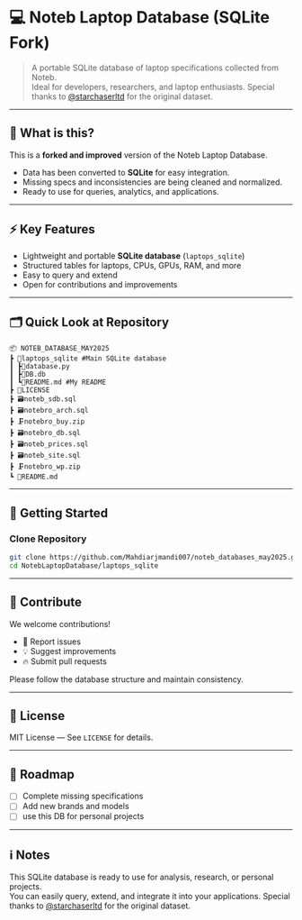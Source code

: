 # 💻 Noteb Laptop Database (SQLite Fork)

> A portable SQLite database of laptop specifications collected from Noteb.  
> Ideal for developers, researchers, and laptop enthusiasts.
> Special thanks to [@starchaserltd](https://github.com/starchaserltd) for the original dataset.

---

## 🔹 What is this?

This is a **forked and improved** version of the Noteb Laptop Database.  
- Data has been converted to **SQLite** for easy integration.  
- Missing specs and inconsistencies are being cleaned and normalized.  
- Ready to use for queries, analytics, and applications.

---

## ⚡ Key Features
- Lightweight and portable **SQLite database** (`laptops_sqlite`)  
- Structured tables for laptops, CPUs, GPUs, RAM, and more  
- Easy to query and extend  
- Open for contributions and improvements

---

## 🗂️ Quick Look at Repository
```
📦 NOTEB_DATABASE_MAY2025
┣ 📂laptops_sqlite #Main SQLite database
┃ ┣🐍database.py
┃ ┣💾DB.db
┃ ┗📖README.md #My README
┣ 📝LICENSE
┣ 🗃️noteb_sdb.sql
┣ 🗃️notebro_arch.sql
┣ 🗜️notebro_buy.zip
┣ 🗃️notebro_db.sql
┣ 🗃️noteb_prices.sql
┣ 🗃️noteb_site.sql
┣ 🗜️notebro_wp.zip
┗ 📖README.md
```
---

## 🚀 Getting Started

### Clone Repository
```bash
git clone https://github.com/Mahdiarjmandi007/noteb_databases_may2025.git
cd NotebLaptopDatabase/laptops_sqlite
```
---

## 🤝 Contribute

We welcome contributions!  
- 🐛 Report issues  
- 💡 Suggest improvements  
- 🔥 Submit pull requests  

Please follow the database structure and maintain consistency.

---

## 📜 License

MIT License — See `LICENSE` for details.

---

## 📌 Roadmap

- [ ] Complete missing specifications  
- [ ] Add new brands and models  
- [ ] use this DB for personal projects  

---

## ℹ️ Notes

This SQLite database is ready to use for analysis, research, or personal projects.  
You can easily query, extend, and integrate it into your applications.
Special thanks to [@starchaserltd](https://github.com/starchaserltd) for the original dataset.
